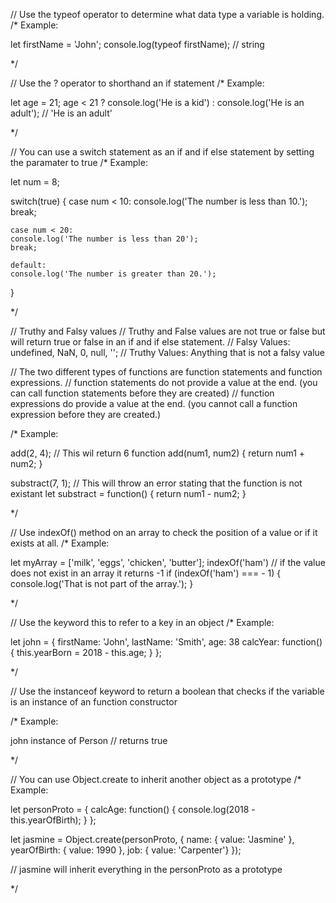 // Use the typeof operator to determine what data type a variable is holding.
/* Example: 

 let firstName = 'John';
 console.log(typeof firstName); // string
 
*/

// Use the ? operator to shorthand an if statement
/* Example: 

  let age = 21;
  age < 21 ? console.log('He is a kid') : console.log('He is an adult'); // 'He is an adult'
  
*/

// You can use a switch statement as an if and if else statement by setting the paramater to true
/* Example:

  let num = 8;
  
  switch(true) {
    case num < 10:
    console.log('The number is less than 10.');
    break;
    
    case num < 20:
    console.log('The number is less than 20');
    break;
    
    default:
    console.log('The number is greater than 20.');
  }
  
  */
  
// Truthy and Falsy values
// Truthy and False values are not true or false but will return true or false in an if  and if else statement.
// Falsy Values: undefined, NaN, 0, null, '';
// Truthy Values: Anything that is not a falsy value

// The two different types of functions are function statements and function expressions.
// function statements do not provide a value at the end. (you can call function statements before they are created)
// function expressions do provide a value at the end. (you cannot call a function expression before they are created.)

/* Example: 

add(2, 4); // This wil return 6
function add(num1, num2) {
  return num1 + num2;
}


substract(7, 1); // This will throw an error stating that the function is not existant
let substract = function() {
  return num1 - num2;
}

*/

// Use indexOf() method on an array to check the position of a value or if it exists at all.
/* Example: 

 let myArray = ['milk', 'eggs', 'chicken', 'butter'];
 indexOf('ham') // if the value does not exist in an array it returns -1
 if (indexOf('ham') === - 1) {
   console.log('That is not part of the array.');
 }
  
*/

// Use the keyword this to refer to a key in an object
/* Example:
  
  let john = {
    firstName: 'John',
    lastName: 'Smith',
    age: 38
    calcYear: function() {
      this.yearBorn = 2018 - this.age;
    }
  };

*/

// Use the instanceof keyword to return a boolean that checks if the variable is an instance of an function constructor

/* Example:

john instance of Person // returns true

*/

// You can use Object.create to inherit another object as a prototype
/* Example:

let personProto = {
  calcAge: function() {
    console.log(2018 - this.yearOfBirth);
  }
};

let jasmine = Object.create(personProto, {
  name: { value: 'Jasmine' },
  yearOfBirth: { value: 1990 },
  job: { value: 'Carpenter'}
});

// jasmine will inherit everything in the personProto as a prototype

*/
  
